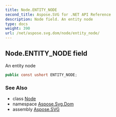 ```yaml
---
title: Node.ENTITY_NODE
second_title: Aspose.SVG for .NET API Reference
description: Node field. An entity node
type: docs
weight: 390
url: /net/aspose.svg.dom/node/entity_node/
---
```

## Node.ENTITY_NODE field

An entity node

```csharp
public const ushort ENTITY_NODE;
```

### See Also

* class [Node](../)
* namespace [Aspose.Svg.Dom](../../node/)
* assembly [Aspose.SVG](../../../)
